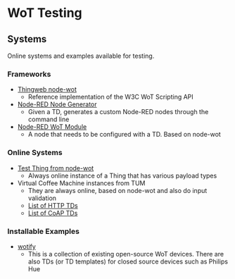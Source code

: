 # WoT Testing

## Systems

Online systems and examples available for testing.

### Frameworks

* [Thingweb node-wot](https://github.com/eclipse/thingweb.node-wot)
  * Reference implementation of the W3C WoT Scripting API
* [Node-RED Node Generator](https://github.com/node-red/node-red-nodegen)
  * Given a TD, generates a custom Node-RED nodes through the command line
* [Node-RED WoT Module](https://www.npmjs.com/package/node-red-contrib-web-of-things)
  * A node that needs to be configured with a TD. Based on node-wot

### Online Systems

* [Test Thing from node-wot](http://plugfest.thingweb.io:8083/TestThing)
  * Always online instance of a Thing that has various payload types
* Virtual Coffee Machine instances from TUM
  * They are always online, based on node-wot and also do input validation
  * [List of HTTP TDs](http://129.187.45.174:8080)
  * [List of CoAP TDs](coap://129.187.45.174:5683)

### Installable Examples

* [wotify](https://wotify.org/)
  * This is a collection of existing open-source WoT devices. There are also TDs (or TD templates) for closed source devices such as Philips Hue